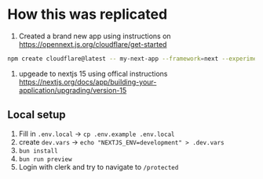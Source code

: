 # How this was replicated

1. Created a brand new app using instructions on <https://opennext.js.org/cloudflare/get-started>

```bash
npm create cloudflare@latest -- my-next-app --framework=next --experimental
```

1. upgeade to nextjs 15 using offical instructions <https://nextjs.org/docs/app/building-your-application/upgrading/version-15>

## Local setup

1. Fill in `.env.local` -> `cp .env.example .env.local`
1. create `dev.vars` -> `echo "NEXTJS_ENV=development" > .dev.vars`
1. `bun install`
1. `bun run preview`
1. Login with clerk and try to navigate to `/protected`
